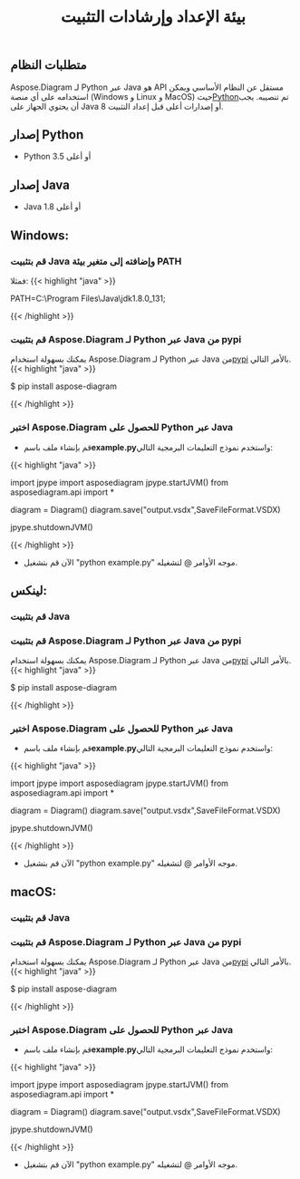 ﻿---
title: بيئة الإعداد وإرشادات التثبيت
type: docs
weight: 20
url: /ar/python-java/setup-environment-and-installation-guidelines/
aliases: [/java/aspose-diagram-for-python-via-java-system-requirements/, /pythonjava/system-requirements/]
keywords: python, visio, instal
description: الإعداد Aspose.Diagram لـ Python عبر Java وإرشادات التثبيت
---
## **متطلبات النظام**
 Aspose.Diagram لـ Python عبر Java هو API مستقل عن النظام الأساسي ويمكن استخدامه على أي منصة (Windows و Linux و MacOS) حيث[Python](https://www.python.org/downloads/)تم تنصيبه. يجب أن يحتوي الجهاز على Java 8 أو إصدارات أعلى قبل إعداد التثبيت.

## **إصدار Python**
- Python 3.5 أو أعلى
## **إصدار Java**
- Java 1.8 أو أعلى

## **Windows:**
### **قم بتثبيت Java وإضافته إلى متغير بيئة PATH**
فمثلا:
{{< highlight "java" >}}

PATH=C:\Program Files\Java\jdk1.8.0_131;

{{< /highlight >}}
  
### **قم بتثبيت Aspose.Diagram لـ Python عبر Java من pypi**
 يمكنك بسهولة استخدام Aspose.Diagram لـ Python عبر Java من[pypi](https://pypi.org/project/aspose-diagram/) بالأمر التالي.
{{< highlight "java" >}}

 $ pip install aspose-diagram

{{< /highlight >}}

### **اختبر Aspose.Diagram للحصول على Python عبر Java**
-  قم بإنشاء ملف باسم**example.py**واستخدم نموذج التعليمات البرمجية التالي:

{{< highlight "java" >}}

import jpype
import asposediagram
jpype.startJVM()
from asposediagram.api import *

diagram = Diagram()
diagram.save("output.vsdx",SaveFileFormat.VSDX)

jpype.shutdownJVM()

{{< /highlight >}}

- الآن قم بتشغيل "python example.py" موجه الأوامر @ لتشغيله.

## **لينكس:**
### **قم بتثبيت Java**
  
### **قم بتثبيت Aspose.Diagram لـ Python عبر Java من pypi**
 يمكنك بسهولة استخدام Aspose.Diagram لـ Python عبر Java من[pypi](https://pypi.org/project/aspose-diagram/) بالأمر التالي.
{{< highlight "java" >}}

 $ pip install aspose-diagram

{{< /highlight >}}

### **اختبر Aspose.Diagram للحصول على Python عبر Java**
-  قم بإنشاء ملف باسم**example.py**واستخدم نموذج التعليمات البرمجية التالي:

{{< highlight "java" >}}

import jpype
import asposediagram
jpype.startJVM()
from asposediagram.api import *

diagram = Diagram()
diagram.save("output.vsdx",SaveFileFormat.VSDX)

jpype.shutdownJVM()

{{< /highlight >}}

- الآن قم بتشغيل "python example.py" موجه الأوامر @ لتشغيله.

## **macOS:**
### **قم بتثبيت Java**
  
### **قم بتثبيت Aspose.Diagram لـ Python عبر Java من pypi**
 يمكنك بسهولة استخدام Aspose.Diagram لـ Python عبر Java من[pypi](https://pypi.org/project/aspose-diagram/) بالأمر التالي.
{{< highlight "java" >}}

 $ pip install aspose-diagram

{{< /highlight >}}

### **اختبر Aspose.Diagram للحصول على Python عبر Java**
-  قم بإنشاء ملف باسم**example.py**واستخدم نموذج التعليمات البرمجية التالي:

{{< highlight "java" >}}

import jpype
import asposediagram
jpype.startJVM()
from asposediagram.api import *

diagram = Diagram()
diagram.save("output.vsdx",SaveFileFormat.VSDX)

jpype.shutdownJVM()

{{< /highlight >}}

- الآن قم بتشغيل "python example.py" موجه الأوامر @ لتشغيله.

